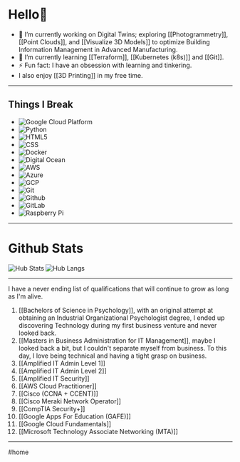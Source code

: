 # Hello👋

- 🔭 I’m currently working on Digital Twins; exploring [[Photogrammetry]], [[Point Clouds]], and [[Visualize 3D Models]] to optimize Building Information Management in Advanced Manufacturing. 
- 🌱 I’m currently learning [[Terraform]], [[Kubernetes (k8s)]] and [[Git]].
- ⚡ Fun fact: I have an obsession with learning and tinkering. 
- I also enjoy [[3D Printing]] in my free time. 
---
## Things I Break

 - <img alt="Google Cloud Platform" src="https://img.shields.io/badge/-Google_Cloud_Platform-1a73e8?style=flat-square&logo=google-cloud&logoColor=white" />
 - <img alt="Python" src="https://img.shields.io/badge/-Python-black?style=flat-square&logo=Python"/>
 - <img alt="HTML5" src="https://img.shields.io/badge/-HTML5-E34F26?style=flat-square&logo=html5&logoColor=white"/>
 - <img alt="CSS" src="https://img.shields.io/badge/-CSS3-1572B6?style=flat-square&logo=css3"/>
 - <img alt="Docker" src="https://img.shields.io/badge/-Docker-black?style=flat-square&logo=docker"/>
 - <img alt="Digital Ocean" src="https://img.shields.io/badge/-Digital%20Ocean-darkblue?style=flat-square&logo=digitalocean"/>
 - <img alt="AWS" src="https://img.shields.io/badge/Amazon%20AWS-232F3E?style=flat-square&logo=amazon-aws"/>
 - <img alt="Azure" src="https://img.shields.io/badge/Microsoft%20Azure-232F7E?style=flat-square&logo=microsoft-azure"/>
 - <img alt="GCP" src="https://img.shields.io/badge/Google%20Cloud-black?style=flat-square&logo=google-cloud"/>
 - <img alt="Git" src="https://img.shields.io/badge/-Git-black?style=flat-square&logo=git"/>
 - <img alt="Github" src="https://img.shields.io/badge/-GitHub-181717?style=flat-square&logo=github"/>
 - <img alt="GitLab" src="https://img.shields.io/badge/-GitLab-FCA121?style=flat-square&logo=gitlab"/>
 - <img alt="Raspberry Pi" src="https://img.shields.io/badge/-Raspberry%20Pi-C51A4A?style=flat-square&logo=Raspberry-Pi"/>
---
# Github Stats
![Hub Stats](https://github-readme-stats.vercel.app/api?username=ospf2fullstack&show_icons=true&hide_title=true&theme=solarized-dark&count_private=true&hide=stars)
![Hub Langs](https://github-readme-stats.vercel.app/api/top-langs/?username=ospf2fullstack&hide=TeX&layout=compact)

---
I have a never ending list of qualifications that will continue to grow as long as I'm alive. 
1. [[Bachelors of Science in Psychology]], with an original attempt at obtaining an Industrial Organizational Psychologist degree, I ended up discovering Technology during my first business venture and never looked back. 
2. [[Masters in Business Administration for IT Management]], maybe I looked back a bit, but I couldn't separate myself from business. To this day, I love being technical and having a tight grasp on business. 
3. [[Amplified IT Admin Level 1]]
4. [[Amplified IT Admin Level 2]]
5. [[Amplified IT Security]]
6. [[AWS Cloud Practitioner]]
7. [[Cisco (CCNA + CCENT)]]
8. [[Cisco Meraki Network Operator]]
9. [[CompTIA Security+]]
11. [[Google Apps For Education (GAFE)]]
12. [[Google Cloud Fundamentals]]
13. [[Microsoft Technology Associate Networking (MTA)]]

---
#home 